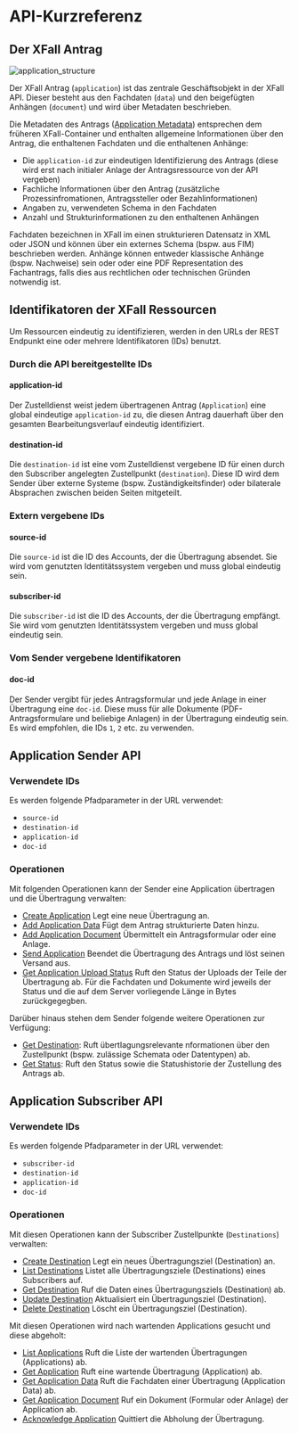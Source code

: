 # API-Kurzreferenz

## Der XFall Antrag

![application_structure](https://raw.githubusercontent.com/fiep-poc/fiep-poc/documentation/assets/images/quick_reference/application_structure.png?token=AOHBJROKKDX4MECV4WW6IKC6Q4ZYS "Struktur des XFall Antrags")

Der XFall Antrag (`application`) ist das zentrale Geschäftsobjekt in der XFall API. Dieser besteht aus den Fachdaten (`data`) und den beigefügten Anhängen (`document`) und wird über Metadaten beschrieben.

Die Metadaten des Antrags ([Application Metadata](../models/application/metadata.json)) entsprechen dem früheren XFall-Container und enthalten allgemeine Informationen über den Antrag, die enthaltenen Fachdaten und die enthaltenen Anhänge:

- Die `application-id` zur eindeutigen Identifizierung des Antrags (diese wird erst nach initialer Anlage der Antragsressource von der API vergeben)
- Fachliche Informationen über den Antrag (zusätzliche Prozessinfromationen, Antragssteller oder Bezahlinformationen)
- Angaben zu, verwendeten Schema in den Fachdaten
- Anzahl und Strukturinformationen zu den enthaltenen Anhängen

Fachdaten bezeichnen in XFall im einen strukturieren Datensatz in XML oder JSON und können über ein externes Schema (bspw. aus FIM) beschrieben werden. Anhänge können entweder klassische Anhänge (bspw. Nachweise) sein oder oder eine PDF Representation des Fachantrags, falls dies aus rechtlichen oder technischen Gründen notwendig ist.

## Identifikatoren der XFall Ressourcen

Um Ressourcen eindeutig zu identifizieren, werden in den URLs der REST Endpunkt eine oder mehrere Identifikatoren (IDs) benutzt. 

### Durch die API bereitgestellte IDs
#### application-id
Der Zustelldienst weist jedem übertragenen Antrag (`Application`) eine global eindeutige `application-id` zu, die diesen Antrag dauerhaft über den gesamten Bearbeitungsverlauf eindeutig identifiziert.

#### destination-id
Die `destination-id` ist eine vom Zustelldienst vergebene ID für einen durch den Subscriber angelegten Zustellpunkt (`destination`). Diese ID wird dem Sender über externe Systeme (bspw. Zuständigkeitsfinder) oder bilaterale Absprachen zwischen beiden Seiten mitgeteilt.

### Extern vergebene IDs
#### source-id
Die `source-id` ist die ID des Accounts, der die Übertragung absendet. Sie wird vom genutzten Identitätssystem vergeben und muss global eindeutig sein.

#### subscriber-id
Die `subscriber-id` ist die ID des Accounts, der die Übertragung empfängt. Sie wird vom genutzten Identitätssystem vergeben und muss global eindeutig sein.

### Vom Sender vergebene Identifikatoren
#### doc-id
Der Sender vergibt für jedes Antragsformular und jede Anlage in einer Übertragung eine `doc-id`. Diese muss für alle Dokumente (PDF-Antragsformulare und beliebige Anlagen) in der Übertragung eindeutig sein. Es wird empfohlen, die IDs `1`, `2` etc. zu verwenden.

## Application Sender API
### Verwendete IDs
Es werden folgende Pfadparameter in der URL verwendet:
- `source-id`
- `destination-id`
- `application-id`
- `doc-id`

### Operationen
Mit folgenden Operationen kann der Sender eine Application übertragen und die Übertragung verwalten:

- [Create Application](../reference/sender.json/paths/~1{source-id}~1{destination-id}/post)
Legt eine neue Übertragung an.
- [Add Application Data](../reference/sender.json/paths/~1{source-id}~1{destination-id}~1{application-id}~1data/put)
Fügt dem Antrag strukturierte Daten hinzu.
- [Add Application Document](../reference/sender.json/paths/~1{source-id}~1{destination-id}~1{application-id}~1docs~1{doc-id}/put)
Übermittelt ein Antragsformular oder eine Anlage.
- [Send Application](../reference/sender.json/paths/~1{source-id}~1{destination-id}~1{application-id}/post)
Beendet die Übertragung des Antrags und löst seinen Versand aus.
- [Get Application Upload Status](../reference/sender.json/paths/~1{source-id}~1{destination-id}~1{application-id}~1upload-status/get)
Ruft den Status der Uploads der Teile der Übertragung ab. Für die Fachdaten und Dokumente wird jeweils der Status und die auf dem Server vorliegende Länge in Bytes zurückgegegben.

Darüber hinaus stehen dem Sender folgende weitere Operationen zur Verfügung:

- [Get Destination](../reference/sender.json/paths/~1{source-id}~1{destination-id}/get): Ruft übertIagungsrelevante nformationen über den Zustellpunkt (bspw. zulässige Schemata oder Datentypen) ab.
- [Get Status](../reference/sender.json/paths/~1{source-id}~1{application-id}~1status/get): Ruft den Status sowie die Statushistorie der Zustellung des Antrags ab.

## Application Subscriber API

### Verwendete IDs

Es werden folgende Pfadparameter in der URL verwendet:
- `subscriber-id`
- `destination-id`
- `application-id`
- `doc-id`

### Operationen

Mit diesen Operationen kann der Subscriber Zustellpunkte (`Destinations`) verwalten:
- [Create Destination](../reference/subscriber.json/paths/~1{subscriber-id}~1destinations/post)
Legt ein neues Übertragungsziel (Destination) an.
- [List Destinations](../reference/subscriber.json/paths/~1{subscriber-id}~1destinations/get)
Listet alle Übertragungsziele (Destinations) eines Subscribers auf.
- [Get Destination](../reference/subscriber.json/paths/~1{subscriber-id}~1destinations~1{destination-id}/get)
Ruf die Daten eines Übertragungsziels (Destination) ab.
- [Update Destination](../reference/subscriber.json/paths/~1{subscriber-id}~1destinations~1{destination-id}/put)
Aktualisiert ein Übertragungsziel (Destination).
- [Delete Destination](../reference/subscriber.json/paths/~1{subscriber-id}~1destinations~1{destination-id}/delete)
Löscht ein Übertragungsziel (Destination).

Mit diesen Operationen wird nach wartenden Applications gesucht und diese abgeholt:
- [List Applications](../reference/subscriber.json/paths/~1{subscriber-id}~1destinations~1{destination-id}~1applications/get)
Ruft die Liste der wartenden Übertragungen (Applications) ab.
- [Get Application](../reference/subscriber.json/paths/~1{subscriber-id}~1destinations~1{destination-id}~1applications~1{application-id}/get)
Ruft eine wartende Übertragung (Application) ab.
- [Get Application Data](../reference/subscriber.json/paths/~1{subscriber-id}~1destinations~1{destination-id}~1applications~1{application-id}~1application-data/get)
Ruft die Fachdaten einer Übertragung (Application Data) ab.
- [Get Application Document](../reference/subscriber.json/paths/~1{subscriber-id}~1destinations~1{destination-id}~1applications~1{application-id}~1docs~1{doc-id}/get)
Ruf ein Dokument (Formular oder Anlage) der Application ab.
- [Acknowledge Application](../reference/subscriber.json/paths/~1{subscriber-id}~1destinations~1{destination-id}~1applications~1{application-id}/post)
Quittiert die Abholung der Übertragung.
